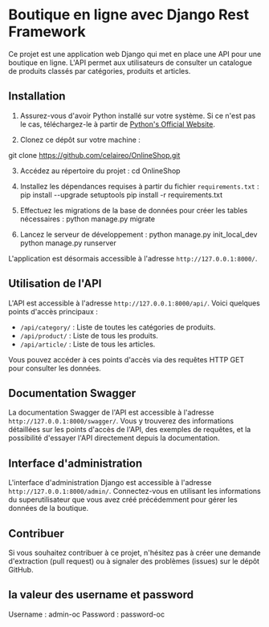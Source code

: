 # Boutique en ligne avec Django Rest Framework

Ce projet est une application web Django qui met en place une API pour une boutique en ligne. L'API permet aux utilisateurs de consulter un catalogue de produits classés par catégories, produits et articles.

## Installation

1. Assurez-vous d'avoir Python installé sur votre système. Si ce n'est pas le cas, téléchargez-le à partir de [Python's Official Website](https://www.python.org/downloads/).

2. Clonez ce dépôt sur votre machine :

git clone https://github.com/celaireo/OnlineShop.git


3. Accédez au répertoire du projet :
cd OnlineShop


4. Installez les dépendances requises à partir du fichier `requirements.txt` :
pip install --upgrade setuptools
pip install -r requirements.txt


5. Effectuez les migrations de la base de données pour créer les tables nécessaires :
python manage.py migrate


6. Lancez le serveur de développement :
python manage.py init_local_dev
python manage.py runserver


L'application est désormais accessible à l'adresse `http://127.0.0.1:8000/`.

## Utilisation de l'API

L'API est accessible à l'adresse `http://127.0.0.1:8000/api/`. Voici quelques points d'accès principaux :
- `/api/category/` : Liste de toutes les catégories de produits.
- `/api/product/` : Liste de tous les produits.
- `/api/article/` : Liste de tous les articles.

Vous pouvez accéder à ces points d'accès via des requêtes HTTP GET pour consulter les données.

## Documentation Swagger

La documentation Swagger de l'API est accessible à l'adresse `http://127.0.0.1:8000/swagger/`. Vous y trouverez des informations détaillées sur les points d'accès de l'API, des exemples de requêtes, et la possibilité d'essayer l'API directement depuis la documentation.

## Interface d'administration

L'interface d'administration Django est accessible à l'adresse `http://127.0.0.1:8000/admin/`. Connectez-vous en utilisant les informations du superutilisateur que vous avez créé précédemment pour gérer les données de la boutique.

## Contribuer

Si vous souhaitez contribuer à ce projet, n'hésitez pas à créer une demande d'extraction (pull request) ou à signaler des problèmes (issues) sur le dépôt GitHub.

## la valeur des username et password
Username : admin-oc
Password : password-oc 

